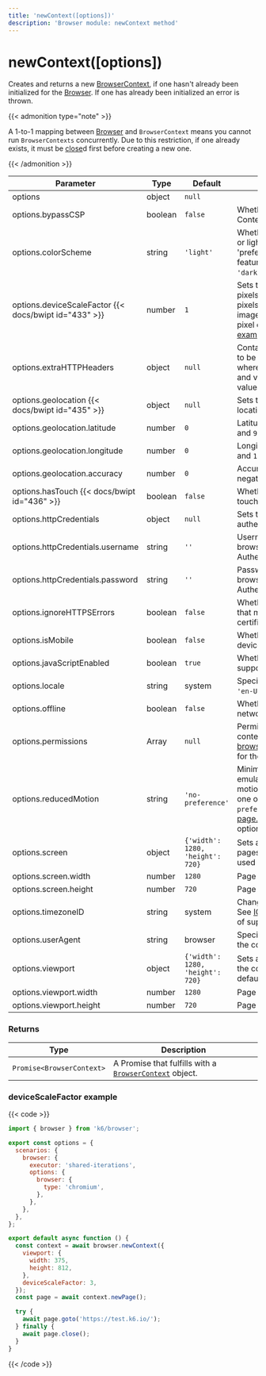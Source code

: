 ```yaml
---
title: 'newContext([options])'
description: 'Browser module: newContext method'
---
```


# newContext([options])

Creates and returns a new [BrowserContext](https://grafana.com/docs/k6/<K6_VERSION>/javascript-api/k6-browser/browsercontext/), if one hasn't already been initialized for the [Browser](https://grafana.com/docs/k6/<K6_VERSION>/javascript-api/k6-browser). If one has already been initialized an error is thrown.

{{< admonition type="note" >}}

A 1-to-1 mapping between [Browser](https://grafana.com/docs/k6/<K6_VERSION>/javascript-api/k6-browser) and `BrowserContext` means you cannot run `BrowserContexts` concurrently. Due to this restriction, if one already exists, it must be [close](https://grafana.com/docs/k6/<K6_VERSION>/javascript-api/k6-browser/browsercontext/close)d first before creating a new one.

{{< /admonition >}}

<TableWithNestedRows>

| Parameter                                             | Type    | Default                          | Description                                                                                                                                                                                                                                                                 |
| ----------------------------------------------------- | ------- | -------------------------------- | --------------------------------------------------------------------------------------------------------------------------------------------------------------------------------------------------------------------------------------------------------------------------- |
| options                                               | object  | `null`                           |                                                                                                                                                                                                                                                                             |
| options.bypassCSP                                     | boolean | `false`                          | Whether to bypass a page's Content-Security-Policy.                                                                                                                                                                                                                         |
| options.colorScheme                                   | string  | `'light'`                        | Whether to display a page in dark or light mode by emulating the 'prefers-colors-scheme' media feature. It can be one of `'light'`, `'dark'`, `'no-preference'`.                                                                                                            |
| options.deviceScaleFactor {{< docs/bwipt id="433" >}} | number  | `1`                              | Sets the resolution ratio in physical pixels to the resolution in CSS pixels i.e. if set higher than `1`, then images will look sharper on high pixel density screens. See an [example](#devicescalefactor-example) below.                                                  |
| options.extraHTTPHeaders                              | object  | `null`                           | Contains additional HTTP headers to be sent with every request, where the keys are HTTP headers and values are HTTP header values.                                                                                                                                          |
| options.geolocation {{< docs/bwipt id="435" >}}       | object  | `null`                           | Sets the user's geographical location.                                                                                                                                                                                                                                      |
| options.geolocation.latitude                          | number  | `0`                              | Latitude should be between `-90` and `90`.                                                                                                                                                                                                                                  |
| options.geolocation.longitude                         | number  | `0`                              | Longitude should be between `-180` and `180`.                                                                                                                                                                                                                               |
| options.geolocation.accuracy                          | number  | `0`                              | Accuracy should only be a non-negative number. Defaults to `0`.                                                                                                                                                                                                             |
| options.hasTouch {{< docs/bwipt id="436" >}}          | boolean | `false`                          | Whether to simulate a device with touch events.                                                                                                                                                                                                                             |
| options.httpCredentials                               | object  | `null`                           | Sets the credentials for HTTP authentication using Basic Auth.                                                                                                                                                                                                              |
| options.httpCredentials.username                      | string  | `''`                             | Username to pass to the web browser for Basic HTTP Authentication.                                                                                                                                                                                                          |
| options.httpCredentials.password                      | string  | `''`                             | Password to pass to the web browser for Basic HTTP Authentication.                                                                                                                                                                                                          |
| options.ignoreHTTPSErrors                             | boolean | `false`                          | Whether to ignore HTTPS errors that may be caused by invalid certificates.                                                                                                                                                                                                  |
| options.isMobile                                      | boolean | `false`                          | Whether to simulate a mobile device.                                                                                                                                                                                                                                        |
| options.javaScriptEnabled                             | boolean | `true`                           | Whether to activate JavaScript support for the context.                                                                                                                                                                                                                     |
| options.locale                                        | string  | system                           | Specifies the user's locale, such as `'en-US'`, `'tr-TR'`, etc.                                                                                                                                                                                                             |
| options.offline                                       | boolean | `false`                          | Whether to emulate an offline network.                                                                                                                                                                                                                                      |
| options.permissions                                   | Array   | `null`                           | Permissions to grant for the context's pages. See [browserContext.grantPermissions()](https://grafana.com/docs/k6/<K6_VERSION>/javascript-api/k6-browser/browsercontext/grantpermissions) for the options.                                                                  |
| options.reducedMotion                                 | string  | `'no-preference'`                | Minimizes the amount of motion by emulating the 'prefers-reduced-motion' media feature. It can be one of `'reduce'` and `'no-preference'`. See [page.emulateMedia()](https://grafana.com/docs/k6/<K6_VERSION>/javascript-api/k6-browser/page/emulatemedia) for the options. |
| options.screen                                        | object  | `{'width': 1280, 'height': 720}` | Sets a window screen size for all pages in the context. It can only be used when the viewport is set.                                                                                                                                                                       |
| options.screen.width                                  | number  | `1280`                           | Page width in pixels.                                                                                                                                                                                                                                                       |
| options.screen.height                                 | number  | `720`                            | Page height in pixels.                                                                                                                                                                                                                                                      |
| options.timezoneID                                    | string  | system                           | Changes the context's timezone. See [ICU's metaZones.txt](https://cs.chromium.org/chromium/src/third_party/icu/source/data/misc/metaZones.txt?rcl=faee8bc70570192d82d2978a71e2a615788597d1) for a list of supported timezone IDs.                                           |
| options.userAgent                                     | string  | browser                          | Specifies the user agent to use in the context.                                                                                                                                                                                                                             |
| options.viewport                                      | object  | `{'width': 1280, 'height': 720}` | Sets a viewport size for all pages in the context. `null` disables the default viewport.                                                                                                                                                                                    |
| options.viewport.width                                | number  | `1280`                           | Page width in pixels.                                                                                                                                                                                                                                                       |
| options.viewport.height                               | number  | `720`                            | Page height in pixels.                                                                                                                                                                                                                                                      |

</TableWithNestedRows>

### Returns

| Type                      | Description                                                                                                                                  |
| ------------------------- | -------------------------------------------------------------------------------------------------------------------------------------------- |
| `Promise<BrowserContext>` | A Promise that fulfills with a [`BrowserContext`](https://grafana.com/docs/k6/<K6_VERSION>/javascript-api/k6-browser/browsercontext) object. |

### deviceScaleFactor example

{{< code >}}

```javascript
import { browser } from 'k6/browser';

export const options = {
  scenarios: {
    browser: {
      executor: 'shared-iterations',
      options: {
        browser: {
          type: 'chromium',
        },
      },
    },
  },
};

export default async function () {
  const context = await browser.newContext({
    viewport: {
      width: 375,
      height: 812,
    },
    deviceScaleFactor: 3,
  });
  const page = await context.newPage();

  try {
    await page.goto('https://test.k6.io/');
  } finally {
    await page.close();
  }
}
```

{{< /code >}}
